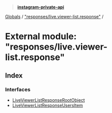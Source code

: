 > **[instagram-private-api](../README.md)**

[Globals](../README.md) / ["responses/live.viewer-list.response"](_responses_live_viewer_list_response_.md) /

# External module: "responses/live.viewer-list.response"

## Index

### Interfaces

* [LiveViewerListResponseRootObject](../interfaces/_responses_live_viewer_list_response_.liveviewerlistresponserootobject.md)
* [LiveViewerListResponseUsersItem](../interfaces/_responses_live_viewer_list_response_.liveviewerlistresponseusersitem.md)